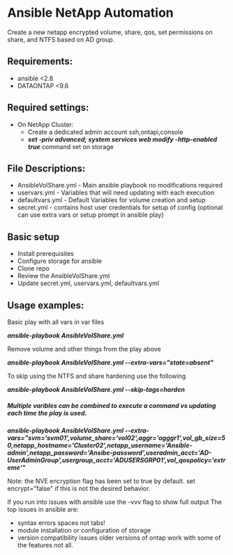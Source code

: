 # Ansible NetApp Automation
 
Create a new netapp encrypted volume, share, qos, set permissions on share, and NTFS based on AD group. 

## Requirements:
   -  ansible <2.8
   -  DATAONTAP <9.6
    
## Required settings:
   - On NetApp Cluster:
     - Create a dedicated admin account ssh,ontapi,console
     - ***set -priv advanced; system services web modify -http-enabled true*** command set on storage

## File Descriptions:
   - AnsibleVolShare.yml    - Main ansible playbook no modifications required
   - uservars.yml           - Variables that will need updating with each execution
   - defaultvars.yml        - Default Variables for volume creation and setup
   - secret.yml               - contains host user credentials for setup of config (optional can use extra vars or setup prompt in ansible play)

## Basic setup
   - Install prerequisites
   - Configure storage for ansible
   - Clone repo
   - Review the AnsibleVolShare.yml
   - Update secret.yml, uservars.yml, defaultvars.yml


## Usage examples:
Basic play with all vars in var files

***ansible-playbook AnsibleVolShare.yml***

Remove volume and other things from the play above

***ansible-playbook AnsibleVolShare.yml --extra-vars="state=absent"***

To skip using the NTFS and share hardening use the following

***ansible-playbook AnsibleVolShare.yml --skip-tags=harden***


##### Multiple varibles can be combined to execute a command vs updating each time the play is used.
***ansible-playbook AnsibleVolShare.yml --extra-vars="svm='svm01',volume_share='vol02',aggr='agggr1',vol_gb_size=50,netapp_hostname='Cluster02',netapp_username='Ansible-admin',netapp_password='Ansibe-password',useradmin_acct='AD-UserAdminGroup',usergroup_acct='ADUSERSGRP01',vol_qospolicy='extreme'"***


Note: the NVE encryption flag has been set to true by default. set encrypt="false" if this is not the desired behavior.

If you run into issues with ansible use the -vvv flag to show full output 
The top issues in ansible are:
   - syntax errors spaces not tabs!
   - module installation or configuration of storage
   - version compatibility issues older versions of ontap work with some of the features not all. 
